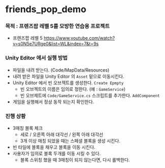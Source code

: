 # friends_pop_demo

### 목적 : 프렌즈팝 레벨 5를 모방한 연습용 프로젝트
* 프렌즈팝 레벨 5 https://www.youtube.com/watch?v=s0N5e7URge0&list=WL&index=7&t=9s

### Unity Editor 에서 실행 방법
* 파일을 내려 받는다. (Code/MapData/Resources)
* 내려 받은 파일을 Unity Editor 의 `Asset` 밑으로 이동시킨다.
* Unity Editor 에서 빈 오브젝트를 생성한다. `Create Epmpty`
  * 빈 오브젝트의 이름은 임의로 정한다. (예 : `GameService`)
  * 빈 오브제트에 `Code/GameService.cs` 스크립트를 추가한다. `AddComponent`
* 게임을 실행해서 정상 동작 되는지 확인한다.

### 진행 상황
* 3매칭 블록 체크
  * 세로 / 오른쪽 아래 대각선 / 왼쪽 아래 대각선
  * 3개 이상 매칭 되었을 때는 스페셜 블록을 생성 시킨다.
* 빈 타일에 블록을 채우고 블록을 이동 시킨다.
* 사용자가 임의로 블록 두개를 이동 시킬 수 있다.
  * 블록 스위칭 했을 때 3매칭이 되지 않는다면, 다시 롤백한다.
